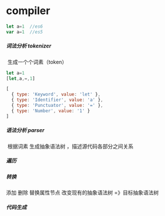 # compiler

```js
let a=1  //es6
var a=1  //es5
```



##### 词法分析 tokenizer

​	生成一个个词素（token）

```js
let a=1
[let,a,=,1]
```

```js
[
  { type: 'Keyword', value: 'let' },
  { type: 'Identifier', value: 'a' },
  { type: 'Punctuator', value: '=' },
  { type: 'Number', value: '1' }
]
```



##### 语法分析 parser

​	根据词素 生成抽象语法树 ，描述源代码各部分之间关系

##### 遍历

##### 转换	

添加 删除 替换属性节点   改变现有的抽象语法树 =》目标抽象语法树

##### 代码生成

